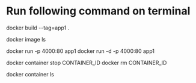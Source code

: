 
# Run following command on terminal

docker build --tag=app1 .

docker image ls

docker run -p 4000:80 app1
docker run -d -p 4000:80 app1

docker container stop CONTAINER_ID
docker rm CONTAINER_ID

docker container ls